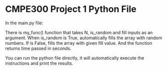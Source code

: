 
# CMPE300 Project 1 Python File

In the main.py file:


There is my_func() function that takes N, is_random and fill inputs as an argument. When is_random is True, automatically fills the array with random numbers. If is False, fills the array with given fill value. And the function returns time passed in seconds.

You can run the python file directly, it will automatically execute the instructions and print the results.